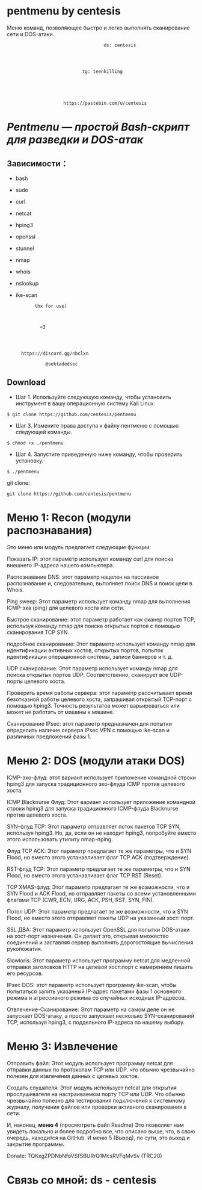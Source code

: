# pentmenu by centesis


Меню команд, позволяющее быстро и легко выполнять сканирование сети и DOS-атаки.

                                                                                       
                                        ds: centesis                                   
                                                                                       
                                                                                       
                                                                                       
                                                                                       
                                tg: teenkilling                                              
                                                                                       
                                                                                       
                                                                                       
                                                                                       
                                                                                       
                         https://pastebin.com/u/centesis                                                
                                                                                       
                                                                                       
                                                                                       
                                                                                      
                                                                                       
                                                                                      


# _Pentmenu — простой Bash-скрипт для разведки и DOS-атак_

## Зависимости：
                                                                                              
* bash

* sudo

* curl

* netcat

* hping3

* openssl

* stunnel

* nmap

* whois

* nslookup

* ike-scan

                                                               
                                                               
                                                               
                                                             
                                                               
                                                              
             thx for use)                                     
                                                              
                                                               
                                                               
               <3                                             
                                                              
                                                               
                                                              
                                                               
        https://discord.gg/nbclxn                             
                                                               
                 @sektadedsec                                  
                                                               
                                                               
                                                               
                                                              
                                                              
                                                              
 
## Download

- Шаг 1. Используйте следующую команду, чтобы установить инструмент в вашу операционную систему Kali Linux.
  
```
$ git clone https://github.com/centesis/pentmenu

```

- Шаг 3. Измените права доступа к файлу пентменю с помощью следующей команды.

```
$ chmod +x ./pentmenu

```

- Шаг 4. Запустите приведенную ниже команду, чтобы проверить установку.

```
$ ./pentmenu

```


git clone:

```
git clone https://github.com/centesis/pentmenu

```



# **Меню 1: Recon (модули распознавания)**

Это меню или модуль предлагает следующие функции:

Показать IP: этот параметр использует команду curl для поиска внешнего IP-адреса нашего компьютера.

Распознавание DNS: этот параметр нацелен на пассивное распознавание и, следовательно, выполняет поиск DNS и поиск цели в Whois.

Ping sweep: Этот параметр использует команду nmap для выполнения ICMP-эха (ping) для целевого хоста или сети.

Быстрое сканирование: этот параметр работает как сканер портов TCP, используя команду nmap для поиска открытых портов с помощью сканирования TCP SYN.

подробное сканирование: Этот параметр использует команду nmap для идентификации активных хостов, открытых портов, попыток идентификации операционной системы, записи баннеров и т. д.

UDP сканирование: Этот параметр использует команду nmap для поиска открытых портов UDP. Соответственно, сканирует все UDP-порты целевого хоста.

Проверить время работы сервера: этот параметр рассчитывает время безотказной работы целевого хоста, запрашивая открытый TCP-порт с помощью hping3. Точность результатов может варьироваться или может не работать от машины к машине.

Сканирование IPsec: этот параметр предназначен для попытки определить наличие сервера IPsec VPN с помощью ike-scan и различных предложений фазы 1.

# **Меню 2: DOS (модули атаки DOS)**

ICMP-эхо-флуд: этот вариант использует приложение командной строки hping3 для запуска традиционного эхо-флуда ICMP против целевого хоста.

ICMP Blacknurse Флуд: Этот вариант использует приложение командной строки hping3 для запуска традиционного ICMP-флуда Blacknurse против целевого хоста.

SYN-флуд TCP: Этот параметр отправляет поток пакетов TCP SYN, используя hping3. Но, да, если он не находит hping3, попробуйте вместо этого использовать утилиту nmap-nping.

Флуд TCP ACK: Этот параметр предлагает те же параметры, что и SYN Flood, но вместо этого устанавливает флаг TCP ACK (подтверждение).

RST-флуд TCP: Этот параметр предлагает те же параметры, что и SYN Flood, но вместо этого устанавливает флаг TCP RST (Reset).

TCP XMAS-флуд: Этот параметр предлагает те же возможности, что и SYN Flood и ACK Flood, но отправляет пакеты со всеми установленными флагами TCP (CWR, ECN, URG, ACK, PSH, RST, SYN, FIN).

Потоп UDP: Этот параметр предлагает те же возможности, что и SYN Flood, но вместо этого отправляет пакеты UDP на указанный хост: порт.

SSL ДВА: Этот параметр использует OpenSSL для попытки DOS-атаки на хост-порт назначения. Он делает это, открывая множество соединений и заставляя сервер выполнять дорогостоящие вычисления рукопожатия.

Slowloris: Этот параметр использует программу netcat для медленной отправки заголовков HTTP на целевой хост:порт с намерением лишить его ресурсов.

IPsec DOS: этот параметр использует программу ike-scan, чтобы попытаться залить указанный IP-адрес пакетами фазы 1 основного режима и агрессивного режима со случайных исходных IP-адресов.

Отвлечение-Сканирование: Этот параметр на самом деле он не запускает DOS-атаку, а просто запускает несколько SYN-сканирований TCP, используя hping3, с поддельного IP-адреса по нашему выбору.

# **Меню 3: Извлечение**

Отправить файл: Этот модуль использует программу netcat для отправки данных по протоколам TCP или UDP. что обычно чрезвычайно полезен для извлечения данных с целевых хостов.

Создать слушателя: Этот модуль использует netcat для открытия прослушивателя на настраиваемом порту TCP или UDP. Что обычно чрезвычайно полезно для тестирования подключения к системному журналу, получения файлов или проверки активного сканирования в сети.

И, наконец, **меню 4** (просмотреть файл Readme) Это позволяет нам увидеть локально и более подробно все, что описано выше, что, в свою очередь, находится на GitHub. И меню 5 (Выход), по сути, это выход и закрытие программы.

Donate: TQKxgZPDNbNfoVSfSBURrQ1McsRVFqMvSv (TRC20)

# **Связь со мной: ds - centesis**
